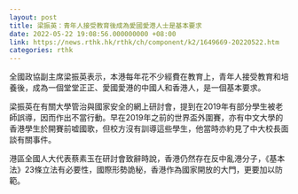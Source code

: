 ```yaml
---
layout: post
title: 梁振英：青年人接受教育後成為愛國愛港人士是基本要求
date: 2022-05-22 19:08:56.000000000 +08:00
link: https://news.rthk.hk/rthk/ch/component/k2/1649669-20220522.htm
categories: rthk
---
```


全國政協副主席梁振英表示，本港每年花不少經費在教育上，青年人接受教育和培養後，成為一個堂堂正正、愛國愛港的中國人和香港人，是一個基本要求。

梁振英在有關大學管治與國家安全的網上研討會，提到在2019年有部分學生被老師誤導，因而作出不當行動。早在2019年之前的世界盃外圍賽，亦有中文大學的香港學生於開賽前嘘國歌，但校方沒有訓導這些學生，他當時亦約見了中大校長面談有關事件。

港區全國人大代表蔡素玉在研討會致辭時說，香港仍然存在反中亂港分子，《基本法》23條立法有必要性，國際形勢詭秘，香港作為國家開放的大門，更要加以防範。
